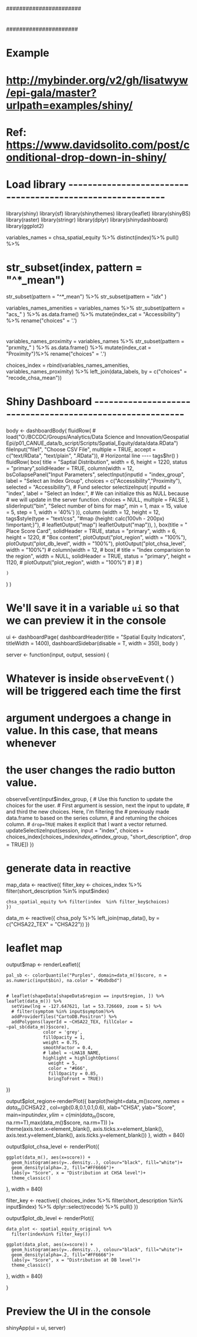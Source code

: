 
#######################
#
######################

# Example
# http://mybinder.org/v2/gh/lisatwyw/epi-gala/master?urlpath=examples/shiny/



# Ref: https://www.davidsolito.com/post/conditional-drop-down-in-shiny/

# Load library ----------------------------------------------------------
library(shiny)
library(sf)
library(shinythemes)
library(leaflet)
library(shinyBS)
library(raster)
library(stringr)
library(dplyr)
library(shinydashboard)
library(ggplot2)

variables_names = chsa_spatial_equity %>%
  distinct(index)%>% pull() %>%
  # str_subset(index, pattern = "^*_mean")
  str_subset(pattern = "^*_mean") %>%
  str_subset(pattern = "_idx_" )

variables_names_amenities = variables_names %>%
  str_subset(pattern = "acs_" ) %>% 
  as.data.frame() %>%
  mutate(index_cat = "Accessibility") %>%
  rename("choices" = '.')
# 
variables_names_proximity = variables_names %>%
  str_subset(pattern = "prxmity_" ) %>% 
  as.data.frame() %>%
  mutate(index_cat = "Proximity")%>%
  rename("choices" = '.')

choices_index = rbind(variables_names_amenities, variables_names_proximity) %>% left_join(data_labels, by = c("choices" = "recode_chsa_mean"))

# Shiny Dashboard ---------------------------------------------------------
body <- dashboardBody(
  fluidRow( # load("O:/BCCDC/Groups/Analytics/Data Science and Innovation/Geospatial Epi/p01_CANUE_data/b_script/Scripts/Spatial_Equity/data/data.RData") 
      fileInput("file1", "Choose CSV File",
                multiple = TRUE,
                accept = c("text/RData",
                         "text/plain",
                         ".RData")),
      # Horizontal line ----
      tags$hr()
  )
  fluidRow(
    box(
      title = "Saptial Distribution", width = 6, height = 1220, status = "primary",solidHeader = TRUE,
      column(width = 12,
              bsCollapsePanel("Input Parameters",
                      selectInput(inputId = "index_group", 
                                  label = "Select an Index Group",
                                  choices = c("Accessibility","Proximity"),
                                  selected = "Accessibility"),
                      # Fund selector
                      selectizeInput(
                        inputId = "index",
                        label = "Select an Index:",
                        # We can initialize this as NULL because
                        # we will update in the server function.
                        choices = NULL,
                        multiple = FALSE
                        ),
                      sliderInput("bin", "Select number of bins for map",
                                  min = 1, max = 15,
                                  value = 5, step = 1, width = '40%')
                      )),
      column (width = 12, height = 12,
              tags$style(type = "text/css", "#map {height: calc(100vh - 200px) !important;}"),
              # leafletOutput("map")
              leafletOutput("map")),
    ),
    box(title = " Place Score Card", solidHeader = TRUE, status = "primary", width = 6, height = 1220,
        # "Box content",
        plotOutput("plot_region", width = "100%"),
        plotOutput("plot_db_level", width = "100%"),
        plotOutput("plot_chsa_level", width = "100%")
      #   column(width = 12,
      #          box(
      #          title = "Index comparision to the region", width = NULL, solidHeader = TRUE, status = "primary", height = 1120,
      #          plotOutput("plot_region", width = "100%")
      #        )
      # )

    )
  )
)


# We'll save it in a variable `ui` so that we can preview it in the console
ui <- dashboardPage(
  dashboardHeader(title = "Spatial Equity Indicators",
                  titleWidth = 1400),
  dashboardSidebar(disable = T, width = 350),
  body
)

server <- function(input, output, session) {
  # Whatever is inside `observeEvent()` will be triggered each time the first
  # argument undergoes a change in value. In this case, that means whenever
  # the user changes the radio button value.
  observeEvent(input$index_group,
               {
                 # Use this function to update the choices for the user.
                 # First argument is session, next the input to update,
                 # and third the new choices. Here, I'm filtering the
                 # previously made data.frame to based on the series column,
                 # and returning the choices column. 
                 # `drop=TRUE` makes it explicit that I want a vector returned.
                 updateSelectizeInput(session, input = "index",
                                      choices = choices_index[choices_index$index_cat %in% input$index_group,
                                                      "short_description", drop = TRUE])
               })
  # generate data in reactive
  map_data <- reactive({
    filter_key <- choices_index %>%
      filter(short_description %in% input$index)
    
    chsa_spatial_equity %>% filter(index  %in% filter_key$choices)
    })
  
  data_m <- reactive({
    chsa_poly %>% 
      left_join(map_data(), by = c("CHSA22_TEX" = "CHSA22"))
  })
  
  # leaflet map
  output$map <- renderLeaflet({
    

    pal_sb <- colorQuantile("Purples", domain=data_m()$score, n = as.numeric(input$bin), na.color = "#bdbdbd")

    
    # leaflet(shapeData[shapeData$region == input$region, ]) %>%
    leaflet(data_m()) %>%
      setView(lng = -127.647621, lat = 53.726669, zoom = 5) %>%
      # filter(symptom %in% input$symptom)%>%
      addProviderTiles("CartoDB.Positron") %>%
      addPolygons(layerId = ~CHSA22_TEX, fillColor = ~pal_sb(data_m()$score),
                  color = 'grey',
                  fillOpacity = 1,
                  weight = 0.75,
                  smoothFactor = 0.4,
                  # label = ~LHA18_NAME,
                  highlight = highlightOptions(
                    weight = 5,
                    color = "#666",
                    fillOpacity = 0.85,
                    bringToFront = TRUE))
    
    
  })
  
  output$plot_region<-renderPlot({
    barplot(height=data_m()$score, names=data_m()$CHSA22 , 
            col=rgb(0.8,0.1,0.1,0.6),
            xlab="CHSA", 
            ylab="Score", 
            main=input$index, 
            ylim=c(min(data_m()$score, na.rm=T),max(data_m()$score, na.rm=T))
    )+
      theme(axis.text.x=element_blank(),
            axis.ticks.x=element_blank(),
            axis.text.y=element_blank(),
            axis.ticks.y=element_blank())
  }, width = 840)
  
  
  output$plot_chsa_level <- renderPlot({
    
    ggplot(data_m(), aes(x=score)) + 
      geom_histogram(aes(y=..density..), colour="black", fill="white")+
      geom_density(alpha=.2, fill="#FF6666")+
      labs(y= "Score", x = "Distribution at CHSA level")+
      theme_classic()
    
    
    
  }, width = 840)
  
  
  
  filter_key <- reactive({
    choices_index %>%
      filter(short_description %in% input$index) %>%
      dplyr::select(recode) %>%
      pull()
  })
  

  output$plot_db_level <- renderPlot({
    
    data_plot <- spatial_equity_original %>%
      filter(index%in% filter_key())
      
    ggplot(data_plot, aes(x=score)) + 
      geom_histogram(aes(y=..density..), colour="black", fill="white")+
      geom_density(alpha=.2, fill="#FF6666")+
      labs(y= "Score", x = "Distribution at DB level")+
      theme_classic()
   
      
    
  }, width = 840)
  
}



# Preview the UI in the console
shinyApp(ui = ui, server)
